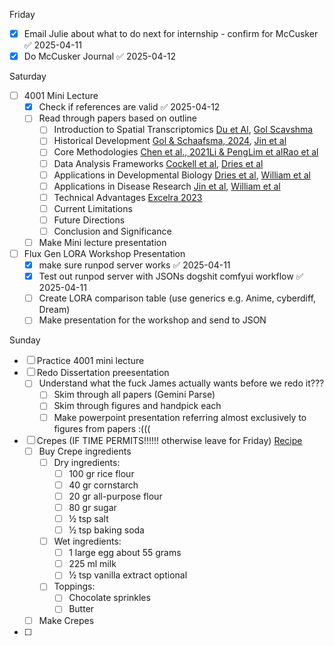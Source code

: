 Friday
- [x] Email Julie about what to do next for internship - confirm for McCusker ✅ 2025-04-11
- [x] Do McCusker Journal ✅ 2025-04-12

Saturday
- [ ] 4001 Mini Lecture
	- [x] Check if references are valid ✅ 2025-04-12
	- [ ] Read through papers based on outline
		- [ ] Introduction to Spatial Transcriptomics [Du et Al](https://doi.org/10.1186/s12967-023-04150-2), [Gol Scavshma](https://watershed.bio/resources/spatial-transcriptomics-applications-methods-challenges)
		- [ ] Historical Development [Gol & Schaafsma, 2024](https://watershed.bio/resources/spatial-transcriptomics-applications-methods-challenges), [Jin et al](https://molecular-cancer.biomedcentral.com/articles/10.1186/s12943-024-02040-9)
		- [ ] Core Methodologies [Chen et al., 2021](https://doi.org/10.1038/s41587-020-00748-9)[Li & Peng](https://doi.org/10.52601/bpr.2021.210037)[Lim et al](https://bmcgenomics.biomedcentral.com/articles/10.1186/s12864-025-11235-3)[Rao et al](https://www.nature.com/articles/s41586-021-03634-9)
		- [ ] Data Analysis Frameworks [Cockell et al](https://bookdown.org/sjcockell/ismb-tutorial-2023/), [Dries et al](https://genomebiology.biomedcentral.com/articles/10.1186/s13059-021-02286-2)
		- [ ] Applications in Developmental Biology [Dries et al](https://genomebiology.biomedcentral.com/articles/10.1186/s13059-021-02286-2), [William et al](https://doi.org/10.1186/s13073-022-01075-1)
		- [ ] Applications in Disease Research [Jin et al](https://molecular-cancer.biomedcentral.com/articles/10.1186/s12943-024-02040-9), [William et al](https://doi.org/10.1186/s13073-022-01075-1)
		- [ ] Technical Advantages [Excelra 2023](https://www.excelra.com/whitepaper/excelra-spatial-transcriptomics-solutions/)
		- [ ] Current Limitations
		- [ ] Future Directions
		- [ ] Conclusion and Significance
	- [ ] Make Mini lecture presentation
- [ ] Flux Gen LORA Workshop Presentation
	- [x] make sure runpod server works ✅ 2025-04-11
	- [x] Test out runpod server with JSONs dogshit comfyui workflow ✅ 2025-04-11
	- [ ] Create LORA comparison table (use generics e.g. Anime, cyberdiff, Dream)
	- [ ] Make presentation for the workshop and send to JSON

Sunday
- [ ] Practice 4001 mini lecture
- [ ] Redo Dissertation preesentation
	- [ ] Understand what the fuck James actually wants before we redo it???
		- [ ] Skim through all papers (Gemini Parse)
		- [ ] Skim through figures and handpick each
		- [ ] Make powerpoint presentation referring almost exclusively to figures from papers  :(((
- [ ] Crepes (IF TIME PERMITS!!!!!! otherwise leave for Friday) [Recipe](https://whattocooktoday.com/crispy-apam-balik.html)
	- [ ] Buy Crepe ingredients
		- [ ] Dry ingredients:
			- [ ] 100 gr rice flour
			- [ ] 40 gr cornstarch
			- [ ] 20 gr all-purpose flour
			- [ ] 80 gr sugar
			- [ ] ½ tsp salt
			- [ ] ½ tsp baking soda
		- [ ] Wet ingredients:
			- [ ] 1 large egg about 55 grams
			- [ ] 225 ml milk
			- [ ] ½ tsp vanilla extract optional 
		- [ ] Toppings:
			- [ ] Chocolate sprinkles
			- [ ] Butter
	- [ ] Make Crepes
- [ ] 